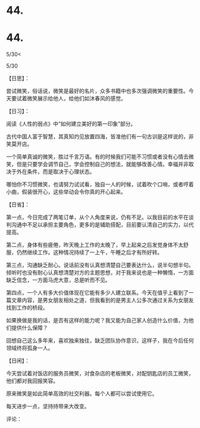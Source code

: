 # 44.

# 44.

5/30<

5/30

【日思】：

尝试微笑，俗话说，微笑是最好的名片，众多书籍中也多次强调微笑的重要性。今天要试着微笑展示给他人，给他们如沐春风的感觉。

【日习】：

阅读《人性的弱点》中“如何建立美好的第一印象”部分。

古代中国人富于智慧，其真知灼见放置四海，皆准他们有一句古训是这样说的，非笑莫开店。

一个简单真诚的微笑，胜过千言万语。有的时候我们可能不习惯或者没有心情去微笑，但是只要学会调节自己，学会控制自己的想法，就能够改善心情。幸福并非取决于外在条件，而是取决于心理状态。

哪怕你不习惯微笑，也请努力试试看，独自一人的时候，试着吹个口哨，或者哼着小曲，假装很开心，这些举动会令你真的开心起来。

【日省】：

第一点，今日完成了两笔订单，从个人角度来说，仍有不足。以我目前的水平在谈判沟通中不足以承担主要角色，更多的是辅助搭配，目前要认清自己的实力，以代提高。

第二点，身体有些疲倦，昨天晚上工作的太晚了，早上起来之后发觉身体不太舒服，仍然继续工作。这种情况持续了一上午，午睡之后才有所好转。

第三点，沟通缺乏耐心。说话前没有认真想清楚自己要表达什么，说半句想半句。倾听时也没有耐心认真想清楚对方的主题思想，对于我来说也是一种懒惰，一方面缺乏信念，一方面马虎大意，总是听而不见。

第四点，一个人有多大价值体现在它能有多少人建立联系。今天在值乎上看到了一篇文章内容，是男女朋友相处之道，但我看到的是男主人公多次通过关系为女朋友找到工作的桥段。

如果换做是我的话，是否有这样的能力呢？我又能为自己家人创造什么价值，为他们提供什么保障？

回想自己这么多年来，喜欢独来独往，缺乏团队协作意识，这样子，我在今后任何领域终将孤身一人。

【日闲】：

今天尝试着对饭店的服务员微笑，对食杂店的老板微笑，对配钥匙店的员工微笑，他们都对我回报笑容。

原来微笑是如此简单高效的社交利器。每个人都可以尝试使用它。

每天进步一点，坚持持带来大改变。

评论：